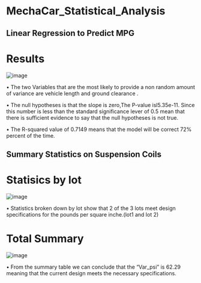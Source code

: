 # MechaCar_Statistical_Analysis
## Linear Regression to Predict MPG
 # Results

![image](https://user-images.githubusercontent.com/111592990/217530864-9a892fed-06f4-473f-bb94-3b508c8e69c9.png)

•	The two Variables that are the most likely to provide a non random amount of variance are vehicle length and ground clearance . 

•	The null hypotheses is that the slope is zero,The P-value isl5.35e-11.  Since this number is less than the standard significance lever of 0.5 mean that there is sufficient evidence to say that the null hypotheses is not true.

•	The R-squared value of 0.7149 means that the model will be correct 72% percent of the time.
## Summary Statistics on Suspension Coils
 # Statisics by lot
![image](https://user-images.githubusercontent.com/111592990/217533229-07c5b07c-f754-4f7c-8dda-e85a1db85ce4.png)

•	Statistics broken down by lot show that 2 of the 3 lots meet design specifications for the pounds per square inche.(lot1 and lot 2)

# Total Summary

![image](https://user-images.githubusercontent.com/111592990/217533423-6ded7f45-685c-479e-9e74-5343b7aee237.png)

•	From the summary table we can conclude that the “Var_psi” is 62.29 meaning that the current design meets the necessary specifications.
